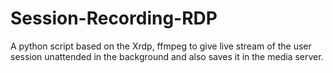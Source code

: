 # Session-Recording-RDP
A python script based on the Xrdp, ffmpeg to give live stream of the user session unattended in the background and also saves it in the media server.  
